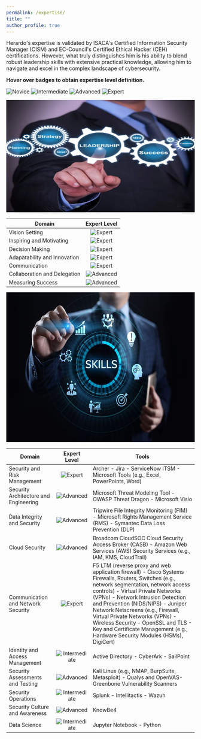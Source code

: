 ```yaml
---
permalink: /expertise/
title: ""
author_profile: true
---
```


Herardo's expertise is validated by ISACA's Certified Information Security Manager (CISM) and EC-Council's Certified Ethical Hacker (CEH) certifications. However, what truly distinguishes him is his ability to blend robust leadership skills with extensive practical knowledge, allowing him to navigate and excel in the complex landscape of cybersecurity.

**Hover over badges to obtain expertise level definition.**

![Novice](https://img.shields.io/badge/Novice-blue 'Learners primarily understand theoretical concepts. For example, novices are typically students or those in entry-level positions.')
![Intermediate](https://img.shields.io/badge/Intermediate-green 'Learners have some experience applying theory to practice. For example, students completing internships are typically intermediate learners.') 
![Advanced](https://img.shields.io/badge/Advanced-yellow 'Professionals have practical experience in their field and have the training required to succeed in the job they have trained for. For example, members of upper management are advanced learners.')
![Expert](https://img.shields.io/badge/Expert-orange 'Professionals work intuitively and use the skills they developed in their field. For example, university professors are experts in their field.')

<p align="center">
  <img src="/images/leadership.webp" width=1000 height=300>  
</p>

|Domain |Expert Level |
|-------| :---------: |
| Vision Setting| ![Expert](https://img.shields.io/badge/Expert-orange)|
| Inspiring and Motivating| ![Expert](https://img.shields.io/badge/Expert-orange)|
| Decision Making| ![Expert](https://img.shields.io/badge/Expert-orange)|
| Adapatability and Innovation| ![Expert](https://img.shields.io/badge/Expert-orange)|
| Communication| ![Expert](https://img.shields.io/badge/Expert-orange)|
| Collaboration and Delegation| ![Advanced](https://img.shields.io/badge/Advanced-yellow)|
| Measuring Success| ![Advanced](https://img.shields.io/badge/Advanced-yellow)|

<p align="center">
  <img src="/images/skills.jpg" width=1000 height=400>  
</p>



|Domain |Expert Level | Tools|
|-------| :---------: | -----|
| Security and Risk Management| ![Expert](https://img.shields.io/badge/Expert-orange)| Archer - Jira - ServiceNow ITSM - Microsoft Tools (e.g., Excel, PowerPoints, Word) |
| Security Architecture and Engineering| ![Advanced](https://img.shields.io/badge/Advanced-yellow)| Microsoft Threat Modeling Tool - OWASP Threat Dragon - Microsoft Visio |
| Data Integrity and Security| ![Advanced](https://img.shields.io/badge/Advanced-yellow)| Tripwire File Integrity Monitoring (FIM) - Microsoft Rights Management Service (RMS) - Symantec Data Loss Prevention (DLP) |
| Cloud Security| ![Advanced](https://img.shields.io/badge/Advanced-yellow)| Broadcom CloudSOC Cloud Security Access Broker (CASB) - Amazon Web Services (AWS) Security Services (e.g., IAM, KMS, CloudTrail) |
| Communication and Network Security| ![Expert](https://img.shields.io/badge/Expert-orange)| F5 LTM (reverse proxy and web application firewall) - Cisco Systems Firewalls, Routers, Switches (e.g., network segmentation, network access controls) - Virtual Private Networks (VPNs) - Network Intrusion Detection and Prevention (NIDS/NIPS) - Juniper Network Netscreens (e.g., Firewall, Virtual Private Networks (VPNs) - Wireless Security - OpenSSL and TLS - Key and Certificate Management (e.g., Hardware Security Modules (HSMs), DigiCert) |
| Identity and Access Management| ![Intermediate](https://img.shields.io/badge/Intermediate-green)| Active Directory - CyberArk - SailPoint |
| Security Assessments and Testing| ![Advanced](https://img.shields.io/badge/Advanced-yellow)| Kali Linux (e.g., NMAP, BurpSuite, Metasploit) - Qualys and OpenVAS-Greenbone Vulnerability Scanners |
| Security Operations| ![Intermediate](https://img.shields.io/badge/Intermediate-green)| Splunk - Intellitactis - Wazuh |
| Security Culture and Awareness| ![Advanced](https://img.shields.io/badge/Advanced-yellow)| KnowBe4 |
| Data Science| ![Intermediate](https://img.shields.io/badge/Intermediate-green)| Jupyter Notebook - Python
